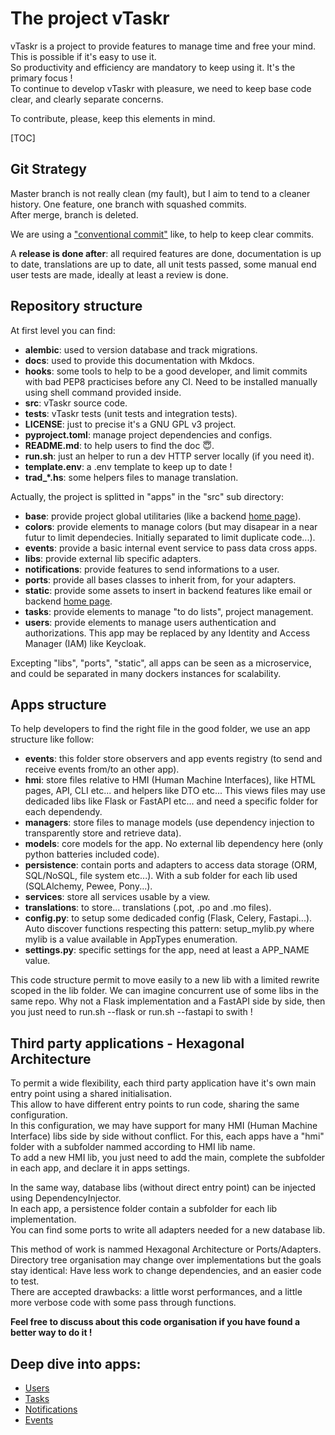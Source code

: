 
# The project vTaskr

vTaskr is a project to provide features to manage time and free your mind. This is possible if it's easy to use it.  
So productivity and efficiency are mandatory to keep using it. It's the primary focus !  
To continue to develop vTaskr with pleasure, we need to keep base code clear, and clearly separate concerns.  

To contribute, please, keep this elements in mind.  

[TOC]

## Git Strategy

Master branch is not really clean (my fault), but I aim to tend to a cleaner history. One feature, one branch with squashed commits.  
After merge, branch is deleted.  

We are using a ["conventional commit"](https://www.conventionalcommits.org/en/v1.0.0/) like, to help to keep clear commits.  

A **release is done after**: all required features are done, documentation is up to date, translations are up to date, all unit tests passed, some manual end user tests are made, ideally at least a review is done.  

## Repository structure

At first level you can find:  

- **alembic**: used to version database and track migrations.  
- **docs**: used to provide this documentation with Mkdocs.  
- **hooks**: some tools to help to be a good developer, and limit commits with bad PEP8 practicises before any CI. Need to be installed manually using shell command provided inside.  
- **src**: vTaskr source code.  
- **tests**: vTaskr tests (unit tests and integration tests).  
- **LICENSE**: just to precise it's a GNU GPL v3 project.  
- **pyproject.toml**: manage project dependencies and configs.  
- **README.md**: to help users to find the doc 😇.  
- **run.sh**: just an helper to run a dev HTTP server locally (if you need it).  
- **template.env**: a .env template to keep up to date !  
- **trad_*.hs**: some helpers files to manage translation.  

Actually, the project is splitted in "apps" in the "src" sub directory:

- **base**: provide project global utilitaries (like a backend [home page](https://api.vtaskr.com)).
- **colors**: provide elements to manage colors (but may disapear in a near futur to limit dependecies. Initially separated to limit duplicate code...).  
- **events**: provide a basic internal event service to pass data cross apps.  
- **libs**: provide external lib specific adapters.  
- **notifications**: provide features to send informations to a user.  
- **ports**: provide all bases classes to inherit from, for your adapters.  
- **static**: provide some assets to insert in backend features like email or backend [home page](https://api.vtaskr.com).  
- **tasks**: provide elements to manage "to do lists", project management.  
- **users**: provide elements to manage users authentication and authorizations. This app may be replaced by any Identity and Access Manager (IAM) like Keycloak.  

Excepting "libs", "ports", "static", all apps can be seen as a microservice, and could be separated in many dockers instances for scalability.  

## Apps structure

To help developers to find the right file in the good folder, we use an app structure like follow:

- **events**: this folder store observers and app events registry (to send and receive events from/to an other app).
- **hmi**: store files relative to HMI (Human Machine Interfaces), like HTML pages, API, CLI etc... and helpers like DTO etc... This views files may use dedicaded libs like Flask or FastAPI etc... and need a specific folder for each dependendy.
- **managers**: store files to manage models (use dependency injection to transparently store and retrieve data).
- **models**: core models for the app. No external lib dependency here (only python batteries included code).
- **persistence**: contain ports and adapters to access data storage (ORM, SQL/NoSQL, file system etc...). With a sub folder for each lib used (SQLAlchemy, Pewee, Pony...).
- **services**: store all services usable by a view.
- **translations**: to store... translations (.pot, .po and .mo files).
- **config.py**: to setup some dedicaded config (Flask, Celery, Fastapi...). Auto discover functions respecting this pattern: setup_mylib.py where mylib is a value available in AppTypes enumeration.
- **settings.py**: specific settings for the app, need at least a APP_NAME value.

This code structure permit to move easily to a new lib with a limited rewrite scoped in the lib folder. We can imagine concurrent use of some libs in the same repo. Why not a Flask implementation and a FastAPI side by side, then you just need to run.sh --flask or run.sh --fastapi to swith !

## Third party applications - Hexagonal Architecture

To permit a wide flexibility, each third party application have it's own main entry point using a shared initialisation.  
This allow to have different entry points to run code, sharing the same configuration.  
In this configuration, we may have support for many HMI (Human Machine Interface) libs side by side without conflict.
For this, each apps have a "hmi" folder with a subfolder nammed according to HMI lib name.  
To add a new HMI lib, you just need to add the main, complete the subfolder in each app, and declare it in apps settings.  

In the same way, database libs (without direct entry point) can be injected using DependencyInjector.  
In each app, a persistence folder contain a subfolder for each lib implementation.  
You can find some ports to write all adapters needed for a new database lib.  

This method of work is nammed Hexagonal Architecture or Ports/Adapters. Directory tree organisation may change over implementations but the goals stay identical: Have less work to change dependencies, and an easier code to test.  
There are accepted drawbacks: a little worst performances, and a little more verbose code with some pass through functions.  

**Feel free to discuss about this code organisation if you have found a better way to do it !**

## Deep dive into apps:

- [Users](./users/index.md)
- [Tasks](./tasks/index.md)
- [Notifications](./notifications/index.md)
- [Events](./events/index.md)

